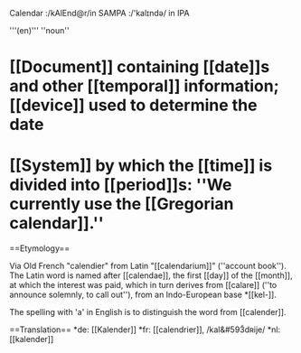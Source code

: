 Calendar 
:/kAlEnd@r/in SAMPA
:/'kal&#618;nd&#601;/ in IPA

'''(en)''' ''noun''

# [[Document]] containing [[date]]s and other [[temporal]] information; [[device]] used to determine the date
# [[System]] by which the [[time]] is divided into [[period]]s: ''We currently use the [[Gregorian calendar]].''
==Etymology==

Via Old French "calendier" from Latin "[[calendarium]]" (''account book''). The Latin word is named after [[calendae]], the first [[day]] of the [[month]], at which the interest was paid, which in turn derives from [[calare]] (''to announce solemnly, to call out''), from an Indo-European base *[[kel-]].

The spelling with 'a' in English is to distinguish the word from [[calender]].

==Translation==
*de: [[Kalender]]
*fr: [[calendrier]], /kal&#593&#771;d&#640;ije/
*nl: [[kalender]]